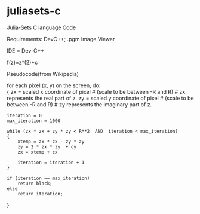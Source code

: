 # juliasets-c
Julia-Sets C language Code

Requirements:
DevC++;
.pgm Image Viewer

IDE = Dev-C++

f(z)=z^(2)+c


Pseudocode(from Wikipedia)

for each pixel (x, y) on the screen, do:   
{
    zx = scaled x coordinate of pixel # (scale to be between -R and R)
       # zx represents the real part of z.
    zy = scaled y coordinate of pixel # (scale to be between -R and R)
       # zy represents the imaginary part of z.

    iteration = 0
    max_iteration = 1000
  
    while (zx * zx + zy * zy < R**2  AND  iteration < max_iteration) 
    {
        xtemp = zx * zx - zy * zy
        zy = 2 * zx * zy  + cy 
        zx = xtemp + cx
    
        iteration = iteration + 1 
    }
  
    if (iteration == max_iteration)
        return black;
    else
        return iteration;
}
